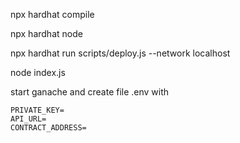 npx hardhat compile

npx hardhat node

npx hardhat run scripts/deploy.js --network localhost	

node index.js

start ganache and create file .env with
```shell
PRIVATE_KEY=
API_URL=
CONTRACT_ADDRESS=
```
